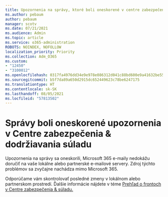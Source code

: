 ```yaml
---
title: Upozornenia na správy, ktoré boli oneskorené v centre zabezpečenia & zabezpečenia a dodržiavania súladu
ms.author: pebaum
author: pebaum
manager: scotv
ms.date: 07/21/2021
ms.audience: Admin
ms.topic: article
ms.service: o365-administration
ROBOTS: NOINDEX, NOFOLLOW
localization_priority: Priority
ms.collection: Adm_O365
ms.custom:
- "12450"
- "3100012"
ms.openlocfilehash: 0317fa4976dd34e9e978e086312d041c88bd600e9a41632be55736bbfa2b527c
ms.sourcegitcommit: b5f7da89a650d2915dc652449623c78be6247175
ms.translationtype: HT
ms.contentlocale: sk-SK
ms.lasthandoff: 08/05/2021
ms.locfileid: "57813502"
---
```

# <a name="messages-have-been-delayed-alerts-in-the-security--compliance-center"></a>Správy boli oneskorené upozornenia v Centre zabezpečenia & dodržiavania súladu

Upozornenia na správy sa oneskorili, Microsoft 365 e-maily nedokážu doručiť na vaše lokálne alebo partnerské e-mailové servery. Zdroj týchto problémov sa zvyčajne nachádza mimo Microsoft 365. 

Odporúčame vám skontrolovať posledné zmeny v lokálnom alebo partnerskom prostredí. Ďalšie informácie nájdete v téme [Prehľad o frontoch v Centre zabezpečenia & súladu.](/microsoft-365/security/office-365-security/mfi-queue-alerts-and-queues)

